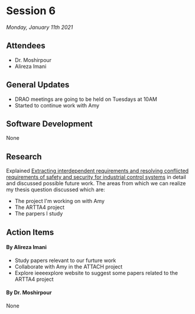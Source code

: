 # Session 6
*Monday, January 11th 2021*
## Attendees
- Dr. Moshirpour
- Alireza Imani
## General Updates
- DRAO meetings are going to be held on Tuesdays at 10AM
- Started to continue work with Amy
## Software Development
None
## Research
Explained [Extracting interdependent requirements and resolving conflicted requirements of safety and security for industrial control systems](https://ieeexplore.ieee.org/document/7366481) in detail and discussed possible future work. The areas from which we can realize my thesis question discussed which are:
* The project I'm working on with  Amy
* The ARTTA4 project
* The parpers I study
## Action Items
#### By Alireza Imani
- Study papers relevant to our furture work
- Collaborate with Amy in the ATTACH project
- Explore ieeeexplore website to suggest some papers related to the ARTTA4 project
#### By Dr. Moshirpour
None
